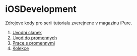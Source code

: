 # iOSDevelopment

Zdrojove kody pro serii tutorialu zverejnene v magazinu iPure. 

1)  [Uvodni clanek](https://ipure.cz/archiv/navody/vyvoj-aplikaci-pro-ios-1-uvod-do-programovani/ "iPure")
2)  [Uvod do promennych](https://ipure.cz/archiv/navody/vyvoj-aplikaci-pro-ios-2-promenne/ "iPure")
3)  [Prace s promennymi](https://ipure.cz/archiv/navody/vyvoj-aplikaci-pro-ios-3-prace-s-promennymi/ "iPure")
4)  [Kolekce](https://ipure.cz/archiv/navody/vyvoj-pro-ios-4-kolekce/ "iPure")